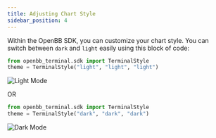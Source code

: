 ```yaml
---
title: Adjusting Chart Style
sidebar_position: 4
---
```


Within the OpenBB SDK, you can customize your chart style. You can switch between `dark` and `light` easily using this block of code:

```python
from openbb_terminal.sdk import TerminalStyle
theme = TerminalStyle("light", "light", "light")
```

![Light Mode](https://user-images.githubusercontent.com/40023817/193700307-cbb12edc-0a5d-4804-9f3c-a798efd9e69d.png)

OR

```python
from openbb_terminal.sdk import TerminalStyle
theme = TerminalStyle("dark", "dark", "dark")
```

![Dark Mode](https://user-images.githubusercontent.com/40023817/193699221-e154995b-653c-40fd-8fc6-a3f8d39638db.png)
